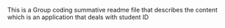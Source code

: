 This is a Group coding summative readme file that describes the content which is an application that deals with student ID
